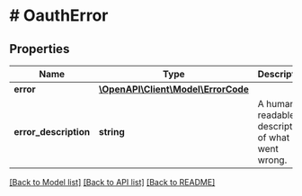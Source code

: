 # # OauthError

## Properties

Name | Type | Description | Notes
------------ | ------------- | ------------- | -------------
**error** | [**\OpenAPI\Client\Model\ErrorCode**](ErrorCode.md) |  |
**error_description** | **string** | A human-readable description of what went wrong. |

[[Back to Model list]](../../README.md#models) [[Back to API list]](../../README.md#endpoints) [[Back to README]](../../README.md)
